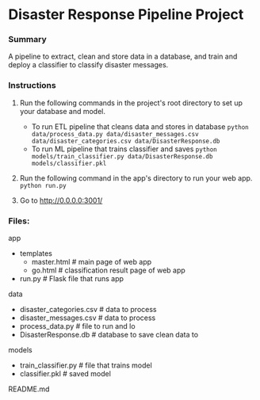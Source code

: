 # Disaster Response Pipeline Project

### Summary

A pipeline to extract, clean and store data in a database, and train and deploy a classifier to classify disaster messages.

### Instructions
1. Run the following commands in the project's root directory to set up your database and model.

    - To run ETL pipeline that cleans data and stores in database
        `python data/process_data.py data/disaster_messages.csv data/disaster_categories.csv data/DisasterResponse.db`
    - To run ML pipeline that trains classifier and saves
        `python models/train_classifier.py data/DisasterResponse.db models/classifier.pkl`

2. Run the following command in the app's directory to run your web app.
    `python run.py`

3. Go to http://0.0.0.0:3001/

### Files:

app
- templates
    - master.html # main page of web app
    - go.html # classification result page of web app
- run.py # Flask file that runs app

data
- disaster_categories.csv # data to process
- disaster_messages.csv # data to process
- process_data.py # file to run and lo
- DisasterResponse.db # database to save clean data to

models
- train_classifier.py # file that trains model
- classifier.pkl # saved model

README.md
